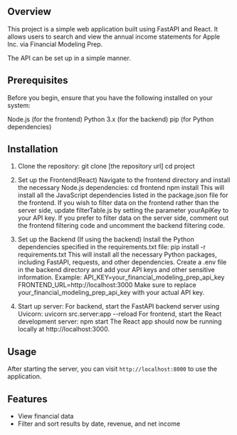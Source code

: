 ## Overview
This project is a simple web application built using FastAPI and React. It allows users to search and view the annual income statements for Apple Inc. via Financial Modeling Prep.

The API can be set up in a simple manner.

## Prerequisites
Before you begin, ensure that you have the following installed on your system:

Node.js (for the frontend)
Python 3.x (for the backend)
pip (for Python dependencies)

## Installation
1. Clone the repository:
    git clone [the repository url]
    cd project

2. Set up the Frontend(React)
Navigate to the frontend directory and install the necessary Node.js dependencies:
    cd frontend
    npm install
This will install all the JavaScript dependencies listed in the package.json file for the frontend.
If you wish to filter data on the frontend rather than the server side, update filterTable.js by setting the parameter yourApiKey to your API key.
If you prefer to filter data on the server side, comment out the frontend filtering code and uncomment the backend filtering code.



4. Set up the Backend (If using the backend)
Install the Python dependencies specified in the requirements.txt file:
    pip install -r requirements.txt
This will install all the necessary Python packages, including FastAPI, requests, and other dependencies.
Create a .env file in the backend directory and add your API keys and other sensitive information. Example:
    API_KEY=your_financial_modeling_prep_api_key
    FRONTEND_URL=http://localhost:3000
Make sure to replace your_financial_modeling_prep_api_key with your actual API key.


6. Start up server:
For backend, start the FastAPI backend server using Uvicorn:
    uvicorn src.server:app --reload
For frontend, start the React development server:
    npm start
The React app should now be running locally at http://localhost:3000.


## Usage
After starting the server, you can visit `http://localhost:8000` to use the application.


## Features
- View financial data
- Filter and sort results by date, revenue, and net income
